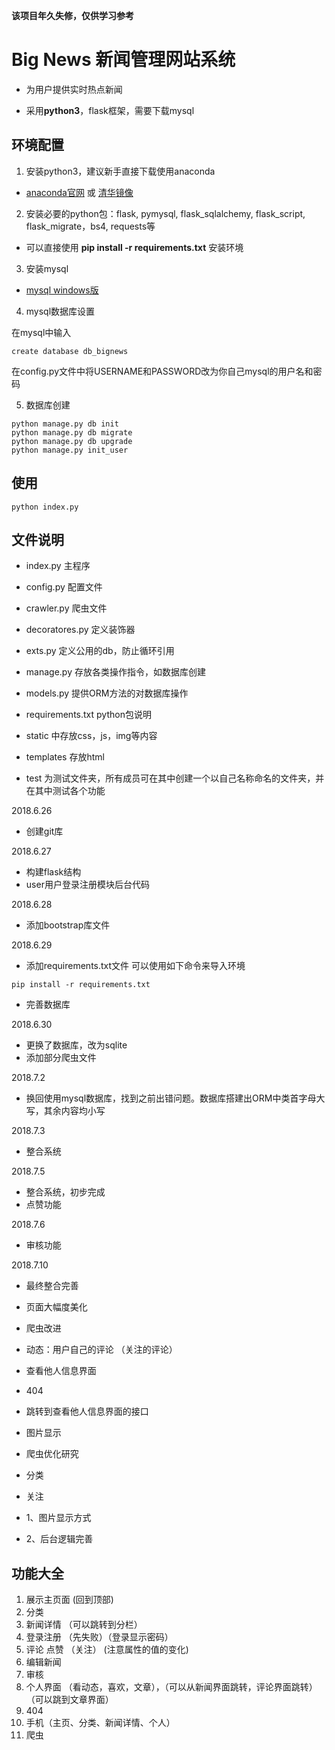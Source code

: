 **该项目年久失修，仅供学习参考**
# Big News 新闻管理网站系统
- 为用户提供实时热点新闻

- 采用**python3**，flask框架，需要下载mysql 

## 环境配置
1. 安装python3，建议新手直接下载使用anaconda

- [anaconda官网](https://www.anaconda.com/download/) 或 [清华镜像](https://mirrors.tuna.tsinghua.edu.cn/anaconda/archive/)

2. 安装必要的python包：flask, pymysql, flask_sqlalchemy, flask_script, flask_migrate，bs4, requests等

- 可以直接使用 **pip install -r requirements.txt** 安装环境

3. 安装mysql 

- [mysql windows版](https://dev.mysql.com/downloads/installer/)

4. mysql数据库设置

在mysql中输入
```
create database db_bignews
```
在config.py文件中将USERNAME和PASSWORD改为你自己mysql的用户名和密码

5. 数据库创建

```
python manage.py db init
python manage.py db migrate
python manage.py db upgrade
python manage.py init_user
```

<!-- 3. 创建数据库
```
python manage.py init_db
```
 -->
## 使用
```
python index.py
```

## 文件说明
- index.py                  主程序
- config.py                 配置文件
- crawler.py                爬虫文件
- decoratores.py            定义装饰器
- exts.py                   定义公用的db，防止循环引用
- manage.py                 存放各类操作指令，如数据库创建
- models.py                  提供ORM方法的对数据库操作
- requirements.txt          python包说明

- static                    中存放css，js，img等内容
- templates                 存放html

- test                      为测试文件夹，所有成员可在其中创建一个以自己名称命名的文件夹，并在其中测试各个功能


2018.6.26 
- 创建git库

2018.6.27 
- 构建flask结构
- user用户登录注册模块后台代码

2018.6.28
- 添加bootstrap库文件

2018.6.29
- 添加requirements.txt文件 可以使用如下命令来导入环境
```
pip install -r requirements.txt
```
- 完善数据库

2018.6.30
- 更换了数据库，改为sqlite
- 添加部分爬虫文件

2018.7.2
- 换回使用mysql数据库，找到之前出错问题。数据库搭建出ORM中类首字母大写，其余内容均小写

2018.7.3
- 整合系统

2018.7.5
- 整合系统，初步完成
- 点赞功能

2018.7.6
- 审核功能

2018.7.10
- 最终整合完善
- 页面大幅度美化
- 爬虫改进
- 动态：用户自己的评论 （关注的评论）
- 查看他人信息界面
- 404 
- 跳转到查看他人信息界面的接口
- 图片显示

- 爬虫优化研究
- 分类
- 关注


- 1、图片显示方式
- 2、后台逻辑完善

## 功能大全

1. 展示主页面 (回到顶部)
2. 分类
3. 新闻详情 （可以跳转到分栏）
4. 登录注册 （先失败）（登录显示密码）
5. 评论 点赞 （关注）  (注意属性的值的变化)
6. 编辑新闻
7. 审核
8. 个人界面 （看动态，喜欢，文章），（可以从新闻界面跳转，评论界面跳转）（可以跳到文章界面）
9. 404
9. 手机（主页、分类、新闻详情、个人）
10. 爬虫
